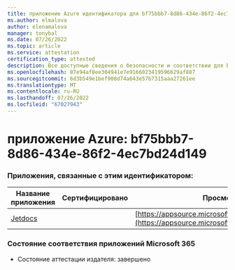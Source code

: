 ```yaml
---
title: приложение Azure идентификатора для bf75bbb7-8d86-434e-86f2-4ec7bd24d149
ms.author: elmalova
author: elenamalova
manager: tonybal
ms.date: 07/26/2022
ms.topic: article
ms.service: attestation
certification_type: attested
description: Все доступные сведения о безопасности и соответствии для bf75bbb7-8d86-434e-86f2-4ec7bd24d149.
ms.openlocfilehash: 87e94af8ee304941e7e9166023419596629af887
ms.sourcegitcommit: 6d3b549e1bef908d74a643e57b7315aaa27261ee
ms.translationtype: MT
ms.contentlocale: ru-RU
ms.lasthandoff: 07/26/2022
ms.locfileid: "67027943"
---
```

# <a name="azure-app-id-bf75bbb7-8d86-434e-86f2-4ec7bd24d149"></a>приложение Azure: bf75bbb7-8d86-434e-86f2-4ec7bd24d149


### <a name="apps-associated-with-this-id"></a>Приложения, связанные с этим идентификатором:
| **Название приложения** | **Сертифицировано** | **Просмотр в AppSource** |
|--------------|---------------|-----------------------|
| [Jetdocs](../forward/WA200002236.md) |  | [https://appsource.microsoft.com/product/office/WA200002236](https://appsource.microsoft.com/product/office/WA200002236) |

### <a name="microsoft-365-app-compliance-status"></a>Состояние соответствия приложений Microsoft 365
- Состояние аттестации издателя: завершено
